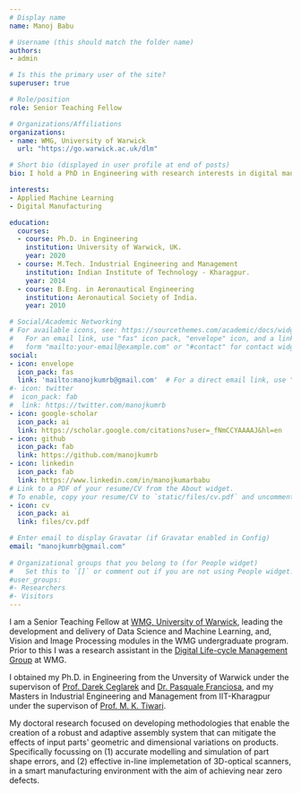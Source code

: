 ```yaml
---
# Display name
name: Manoj Babu

# Username (this should match the folder name)
authors:
- admin

# Is this the primary user of the site?
superuser: true

# Role/position
role: Senior Teaching Fellow

# Organizations/Affiliations
organizations:
- name: WMG, University of Warwick
  url: "https://go.warwick.ac.uk/dlm"

# Short bio (displayed in user profile at end of posts)
bio: I hold a PhD in Engineering with research interests in digital manufacturing, applied machine learning and stochastic modelling of Manufacturing Assembly Process.

interests:
- Applied Machine Learning
- Digital Manufacturing

education:
  courses:
  - course: Ph.D. in Engineering
    institution: University of Warwick, UK.
    year: 2020 
  - course: M.Tech. Industrial Engineering and Management
    institution: Indian Institute of Technology - Kharagpur.
    year: 2014
  - course: B.Eng. in Aeronautical Engineering
    institution: Aeronautical Society of India.
    year: 2010

# Social/Academic Networking
# For available icons, see: https://sourcethemes.com/academic/docs/widgets/#icons
#   For an email link, use "fas" icon pack, "envelope" icon, and a link in the
#   form "mailto:your-email@example.com" or "#contact" for contact widget.
social:
- icon: envelope
  icon_pack: fas
  link: 'mailto:manojkumrb@gmail.com'  # For a direct email link, use "mailto:test@example.org".
#- icon: twitter
#  icon_pack: fab
#  link: https://twitter.com/manojkumrb
- icon: google-scholar
  icon_pack: ai
  link: https://scholar.google.com/citations?user=_fNmCCYAAAAJ&hl=en
- icon: github
  icon_pack: fab
  link: https://github.com/manojkumrb
- icon: linkedin
  icon_pack: fab
  link: https://www.linkedin.com/in/manojkumarbabu
# Link to a PDF of your resume/CV from the About widget.
# To enable, copy your resume/CV to `static/files/cv.pdf` and uncomment the lines below.  
- icon: cv
  icon_pack: ai
  link: files/cv.pdf

# Enter email to display Gravatar (if Gravatar enabled in Config)
email: "manojkumrb@gmail.com"
  
# Organizational groups that you belong to (for People widget)
#   Set this to `[]` or comment out if you are not using People widget.  
#user_groups:
#- Researchers
#- Visitors
---
```

  I am a Senior Teaching Fellow at [WMG, University of Warwick](https://warwick.ac.uk/fac/sci/wmg/), leading the development and delivery of Data Science and Machine Learning, and, Vision and Image Processing modules in the WMG undergraduate program. Prior to this I was a research assistant in the [Digital Life-cycle Management Group](https://go.warwick.ac.uk/DLM) at WMG. 
  
  I obtained my Ph.D. in Engineering from the Unversity of Warwick under the supervison of [Prof. Darek Ceglarek](https://warwick.ac.uk/fac/sci/wmg/people/profile/?wmgid=462) and [Dr. Pasquale Franciosa](https://warwick.ac.uk/fac/sci/wmg/research/materials/dlm/people/p_franciosa), and my Masters in Industrial Engineering and Management from IIT-Kharagpur under the supervison of [Prof. M. K. Tiwari](http://www1.iitkgp.ac.in/fac-profiles/showprofile.php?empcode=bYmXW&depts_name=DN). 
  
  My doctoral research focused on developing methodologies that enable the creation of a robust and adaptive assembly system that can mitigate the effects of input parts' geometric and dimensional variations on products. Specifically focussing on (1) accurate modelling and simulation of part shape errors, and (2) effective in-line implemetation of 3D-optical scanners, in a smart manufacturing environment with the aim of achieving near zero defects. 